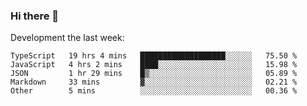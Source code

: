 ### Hi there 👋

Development the last week:
<!--START_SECTION:waka-->

```text
TypeScript   19 hrs 4 mins   ███████████████████░░░░░░   75.50 %
JavaScript   4 hrs 2 mins    ████░░░░░░░░░░░░░░░░░░░░░   15.98 %
JSON         1 hr 29 mins    █▒░░░░░░░░░░░░░░░░░░░░░░░   05.89 %
Markdown     33 mins         ▓░░░░░░░░░░░░░░░░░░░░░░░░   02.21 %
Other        5 mins          ░░░░░░░░░░░░░░░░░░░░░░░░░   00.36 %
```

<!--END_SECTION:waka-->

<!--
**JASONPANGGO/jasonpanggo** is a ✨ _special_ ✨ repository because its `README.md` (this file) appears on your GitHub profile.

Here are some ideas to get you started:

- 🔭 I’m currently working on ...
- 🌱 I’m currently learning ...
- 👯 I’m looking to collaborate on ...
- 🤔 I’m looking for help with ...
- 💬 Ask me about ...
- 📫 How to reach me: ...
- 😄 Pronouns: ...
- ⚡ Fun fact: ...
-->
